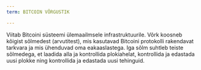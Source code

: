 ```yaml
---
term: BITCOIN VÕRGUSTIK

---
```

Viitab Bitcoini süsteemi ülemaailmsele infrastruktuurile. Võrk koosneb kõigist sõlmedest (arvutitest), mis kasutavad Bitcoini protokolli rakendavat tarkvara ja mis ühenduvad oma eakaaslastega. Iga sõlm suhtleb teiste sõlmedega, et laadida alla ja kontrollida plokiahelat, kontrollida ja edastada uusi plokke ning kontrollida ja edastada uusi tehinguid.